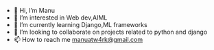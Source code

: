 - 👋 Hi, I’m Manu
- 👀 I’m interested in Web dev,AIML
- 🌱 I’m currently learning Django,ML frameworks
- 💞️ I’m looking to collaborate on projects related to python and django
- 📫 How to reach me manuatw4rk@gmail.com

<!---
m4nu-017/m4nu-017 is a ✨ special ✨ repository because its `README.md` (this file) appears on your GitHub profile.
You can click the Preview link to take a look at your changes.
--->
